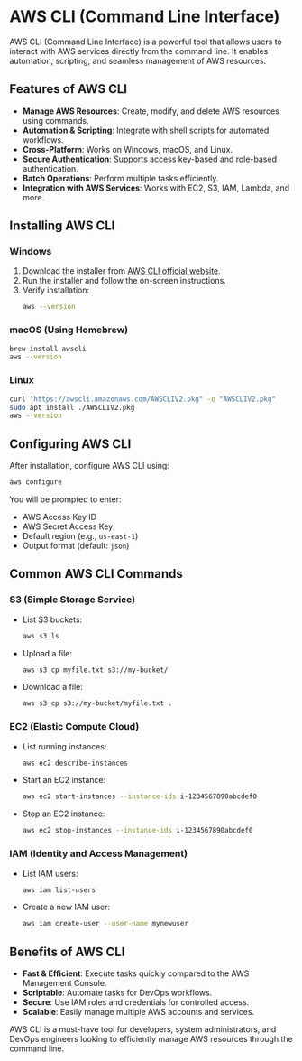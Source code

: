 
# AWS CLI (Command Line Interface)

AWS CLI (Command Line Interface) is a powerful tool that allows users to interact with AWS services directly from the command line. It enables automation, scripting, and seamless management of AWS resources.

## Features of AWS CLI
- **Manage AWS Resources**: Create, modify, and delete AWS resources using commands.
- **Automation & Scripting**: Integrate with shell scripts for automated workflows.
- **Cross-Platform**: Works on Windows, macOS, and Linux.
- **Secure Authentication**: Supports access key-based and role-based authentication.
- **Batch Operations**: Perform multiple tasks efficiently.
- **Integration with AWS Services**: Works with EC2, S3, IAM, Lambda, and more.

## Installing AWS CLI

### Windows
1. Download the installer from [AWS CLI official website](https://aws.amazon.com/cli/).
2. Run the installer and follow the on-screen instructions.
3. Verify installation:
   ```sh
   aws --version
   ```

### macOS (Using Homebrew)
```sh
brew install awscli
aws --version
```

### Linux
```sh
curl "https://awscli.amazonaws.com/AWSCLIV2.pkg" -o "AWSCLIV2.pkg"
sudo apt install ./AWSCLIV2.pkg
aws --version
```

## Configuring AWS CLI
After installation, configure AWS CLI using:
```sh
aws configure
```
You will be prompted to enter:
- AWS Access Key ID
- AWS Secret Access Key
- Default region (e.g., `us-east-1`)
- Output format (default: `json`)

## Common AWS CLI Commands

### S3 (Simple Storage Service)
- List S3 buckets:
  ```sh
  aws s3 ls
  ```
- Upload a file:
  ```sh
  aws s3 cp myfile.txt s3://my-bucket/
  ```
- Download a file:
  ```sh
  aws s3 cp s3://my-bucket/myfile.txt .
  ```

### EC2 (Elastic Compute Cloud)
- List running instances:
  ```sh
  aws ec2 describe-instances
  ```
- Start an EC2 instance:
  ```sh
  aws ec2 start-instances --instance-ids i-1234567890abcdef0
  ```
- Stop an EC2 instance:
  ```sh
  aws ec2 stop-instances --instance-ids i-1234567890abcdef0
  ```

### IAM (Identity and Access Management)
- List IAM users:
  ```sh
  aws iam list-users
  ```
- Create a new IAM user:
  ```sh
  aws iam create-user --user-name mynewuser
  ```

## Benefits of AWS CLI
- **Fast & Efficient**: Execute tasks quickly compared to the AWS Management Console.
- **Scriptable**: Automate tasks for DevOps workflows.
- **Secure**: Use IAM roles and credentials for controlled access.
- **Scalable**: Easily manage multiple AWS accounts and services.

AWS CLI is a must-have tool for developers, system administrators, and DevOps engineers looking to efficiently manage AWS resources through the command line.
